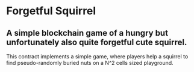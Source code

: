 # Forgetful Squirrel

## A simple blockchain game of a hungry but unfortunately also quite forgetful cute squirrel.

This contract implements a simple game, where players help a squirrel to find pseudo-randomly buried nuts on a N^2 cells sized playground.
